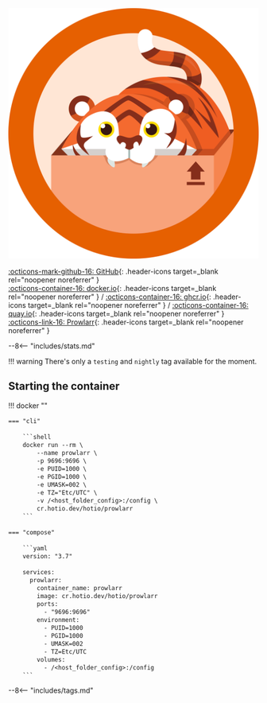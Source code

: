 <div class="image-logo"><img src="/img/image-logos/prowlarr.svg" alt="logo"></div>

[:octicons-mark-github-16: GitHub](https://github.com/hotio/prowlarr){: .header-icons target=_blank rel="noopener noreferrer" }  
[:octicons-container-16: docker.io](https://hub.docker.com/r/hotio/prowlarr){: .header-icons target=_blank rel="noopener noreferrer" }
 / [:octicons-container-16: ghcr.io](https://github.com/orgs/hotio/packages/container/package/prowlarr){: .header-icons target=_blank rel="noopener noreferrer" }
 / [:octicons-container-16: quay.io](https://quay.io/repository/hotio/prowlarr){: .header-icons target=_blank rel="noopener noreferrer" }  
[:octicons-link-16: Prowlarr](https://github.com/prowlarr/prowlarr){: .header-icons target=_blank rel="noopener noreferrer" }  

--8<-- "includes/stats.md"

!!! warning
    There's only a `testing` and `nightly` tag available for the moment.

## Starting the container

!!! docker ""

    === "cli"

        ```shell
        docker run --rm \
            --name prowlarr \
            -p 9696:9696 \
            -e PUID=1000 \
            -e PGID=1000 \
            -e UMASK=002 \
            -e TZ="Etc/UTC" \
            -v /<host_folder_config>:/config \
            cr.hotio.dev/hotio/prowlarr
        ```

    === "compose"

        ```yaml
        version: "3.7"

        services:
          prowlarr:
            container_name: prowlarr
            image: cr.hotio.dev/hotio/prowlarr
            ports:
              - "9696:9696"
            environment:
              - PUID=1000
              - PGID=1000
              - UMASK=002
              - TZ=Etc/UTC
            volumes:
              - /<host_folder_config>:/config
        ```

--8<-- "includes/tags.md"
